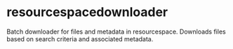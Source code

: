 # resourcespacedownloader
Batch downloader for files and metadata in resourcespace.  Downloads files based on search criteria and associated metadata.
